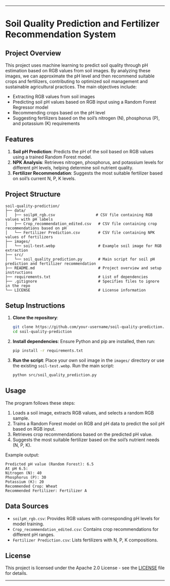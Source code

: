 

---

# Soil Quality Prediction and Fertilizer Recommendation System

## Project Overview
This project uses machine learning to predict soil quality through pH estimation based on RGB values from soil images. By analyzing these images, we can approximate the pH level and then recommend suitable crops and fertilizers, contributing to optimized soil management and sustainable agricultural practices. The main objectives include:
- Extracting RGB values from soil images
- Predicting soil pH values based on RGB input using a Random Forest Regressor model
- Recommending crops based on the pH level
- Suggesting fertilizers based on the soil’s nitrogen (N), phosphorus (P), and potassium (K) requirements

## Features
1. **Soil pH Prediction**: Predicts the pH of the soil based on RGB values using a trained Random Forest model.
2. **NPK Analysis**: Retrieves nitrogen, phosphorus, and potassium levels for different pH levels, helping determine soil nutrient quality.
3. **Fertilizer Recommendation**: Suggests the most suitable fertilizer based on soil’s current N, P, K levels.

## Project Structure
```
soil-quality-prediction/
├── data/
│   ├── soilpH_rgb.csv                  # CSV file containing RGB values with pH labels
│   ├── Crop_recommendation_edited.csv   # CSV file containing crop recommendations based on pH
│   └── Fertilizer Prediction.csv        # CSV file containing NPK values of fertilizers
├── images/
│   └── soil-test.webp                   # Example soil image for RGB extraction
├── src/
│   └── soil_quality_prediction.py       # Main script for soil pH prediction and fertilizer recommendation
├── README.md                            # Project overview and setup instructions
├── requirements.txt                     # List of dependencies
├── .gitignore                           # Specifies files to ignore in the repo
└── LICENSE                              # License information
```

## Setup Instructions
1. **Clone the repository**:
   ```bash
   git clone https://github.com/your-username/soil-quality-prediction.git
   cd soil-quality-prediction
   ```

2. **Install dependencies**:
   Ensure Python and pip are installed, then run:
   ```bash
   pip install -r requirements.txt
   ```

3. **Run the script**:
   Place your own soil image in the `images/` directory or use the existing `soil-test.webp`. Run the main script:
   ```bash
   python src/soil_quality_prediction.py
   ```

## Usage
The program follows these steps:
1. Loads a soil image, extracts RGB values, and selects a random RGB sample.
2. Trains a Random Forest model on RGB and pH data to predict the soil pH based on RGB input.
3. Retrieves crop recommendations based on the predicted pH value.
4. Suggests the most suitable fertilizer based on the soil’s nutrient needs (N, P, K).

Example output:
```
Predicted pH value (Random Forest): 6.5
At pH 6.5:
Nitrogen (N): 40
Phosphorus (P): 30
Potassium (K): 20
Recommended Crop: Wheat
Recommended Fertilizer: Fertilizer A
```

## Data Sources
- `soilpH_rgb.csv`: Provides RGB values with corresponding pH levels for model training.
- `Crop_recommendation_edited.csv`: Contains crop recommendations for different pH ranges.
- `Fertilizer Prediction.csv`: Lists fertilizers with N, P, K compositions.

## License
This project is licensed under the Apache 2.0 License - see the [LICENSE](LICENSE) file for details.

---


